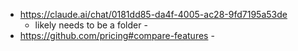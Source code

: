- https://claude.ai/chat/0181dd85-da4f-4005-ac28-9fd7195a53de
  - likely needs to be a folder -
- https://github.com/pricing#compare-features -   
